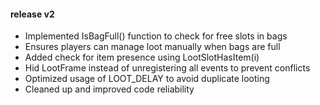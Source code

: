 #### release v2

- Implemented IsBagFull() function to check for free slots in bags
- Ensures players can manage loot manually when bags are full
- Added check for item presence using LootSlotHasItem(i)
- Hid LootFrame instead of unregistering all events to prevent conflicts
- Optimized usage of LOOT_DELAY to avoid duplicate looting
- Cleaned up and improved code reliability
